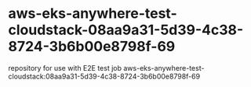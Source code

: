 # aws-eks-anywhere-test-cloudstack-08aa9a31-5d39-4c38-8724-3b6b00e8798f-69
repository for use with E2E test job aws-eks-anywhere-test-cloudstack:08aa9a31-5d39-4c38-8724-3b6b00e8798f-69
